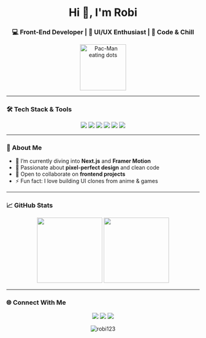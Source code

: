 <h1 align="center">Hi 👋, I'm Robi</h1>
<h3 align="center">💻 Front-End Developer | 🎨 UI/UX Enthusiast | 🍜 Code & Chill</h3>

<p align="center">
  <img src="https://media.giphy.com/media/9J7tdYltWyXIY/giphy.gif" width="120" alt="Pac-Man eating dots" />
</p>

---

### 🛠 Tech Stack & Tools

<p align="center">
  <img src="https://img.shields.io/badge/HTML5-E34F26?style=flat&logo=html5&logoColor=white"/>
  <img src="https://img.shields.io/badge/CSS3-1572B6?style=flat&logo=css3&logoColor=white"/>
  <img src="https://img.shields.io/badge/JavaScript-F7DF1E?style=flat&logo=javascript&logoColor=black"/>
  <img src="https://img.shields.io/badge/React-20232A?style=flat&logo=react&logoColor=61DAFB"/>
  <img src="https://img.shields.io/badge/Tailwind_CSS-38B2AC?style=flat&logo=tailwind-css&logoColor=white"/>
  <img src="https://img.shields.io/badge/Figma-F24E1E?style=flat&logo=figma&logoColor=white"/>
</p>

---

### 🚀 About Me
- 🌱 I’m currently diving into **Next.js** and **Framer Motion**
- 🎯 Passionate about **pixel-perfect design** and clean code
- 🤝 Open to collaborate on **frontend projects**
- ⚡ Fun fact: I love building UI clones from anime & games

---

### 📈 GitHub Stats

<p align="center">
  <img src="https://github-readme-stats.vercel.app/api?username=robi123&show_icons=true&theme=tokyonight&hide_title=true" height="170"/>
  <img src="https://github-readme-stats.vercel.app/api/top-langs/?username=robi123&layout=compact&theme=tokyonight&hide_title=true" height="170"/>
</p>

---

### 🌐 Connect With Me

<p align="center">
  <a href="https://linkedin.com/in/robidev"><img src="https://img.shields.io/badge/LinkedIn-0A66C2?style=for-the-badge&logo=linkedin&logoColor=white"/></a>
  <a href="mailto:robidev@gmail.com"><img src="https://img.shields.io/badge/Gmail-D14836?style=for-the-badge&logo=gmail&logoColor=white"/></a>
  <a href="https://robidev.vercel.app"><img src="https://img.shields.io/badge/Portfolio-000000?style=for-the-badge&logo=About.me&logoColor=white"/></a>
</p>

<p align="center">
  <img src="https://komarev.com/ghpvc/?username=robi123&label=Profile%20views&color=0e75b6&style=flat" alt="robi123" />
</p>
